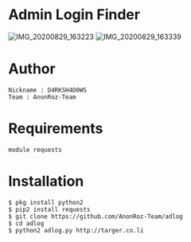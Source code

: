 # Admin Login Finder
![IMG_20200829_163223](https://user-images.githubusercontent.com/65480013/91633829-9b5d0980-ea15-11ea-9d7d-8acf25825996.jpg)
![IMG_20200829_163339](https://user-images.githubusercontent.com/65480013/91633833-a1eb8100-ea15-11ea-8de2-c7cd1d950446.jpg)

# Author
```
Nickname : D4RKSH4D0WS
Team : AnonRoz-Team
```

# Requirements
```
module requests
```

# Installation
```
$ pkg install python2
$ pip2 install requests
$ git clone https://github.com/AnonRoz-Team/adlog
$ cd adlog
$ python2 adlog.py http://targer.co.li
```

